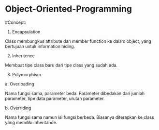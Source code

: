 # Object-Oriented-Programming

#Concept:

1. Encapsulation

Class membungkus attribute dan member function ke dalam object, yang bertujuan untuk information hiding.


2. Inheritence

Membuat tipe class baru dari tipe class yang sudah ada.


3. Polymorphism

a. Overloading
   
   Nama fungsi sama, parameter beda. Parameter dibedakan dari jumlah parameter, tipe data parameter,    urutan parameter.

b. Overriding
   
   Nama fungsi sama namun isi fungsi berbeda. Biasanya diterapkan ke class yang memiliki inheritance.
